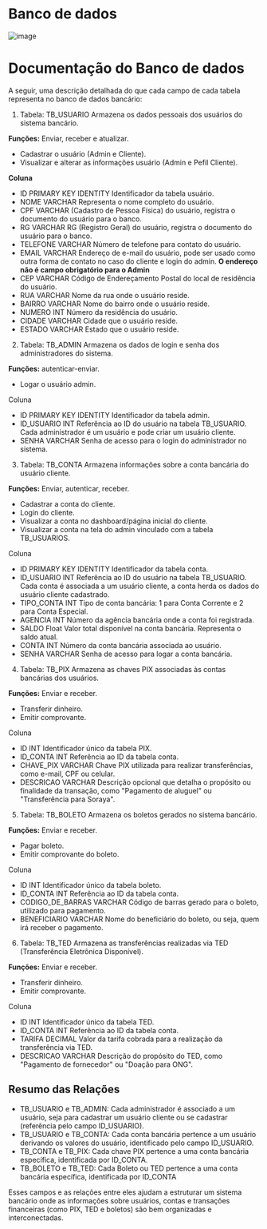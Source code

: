 # Banco de dados
![image](https://github.com/user-attachments/assets/e6d47dec-e82f-40fe-a2f0-76d7db3e0c81)

# Documentação do Banco de dados
A seguir, uma descrição detalhada do que cada campo de cada tabela representa no banco de dados bancário:

1. Tabela: TB_USUARIO
Armazena os dados pessoais dos usuários do sistema bancário.

**Funções:** Enviar, receber e atualizar.
- Cadastrar o usuário (Admin e Cliente).
- Visualizar e alterar as informações usuário (Admin e Pefil Cliente).

**Coluna** 
- ID PRIMARY KEY IDENTITY Identificador da tabela usuário.
- NOME VARCHAR Representa o nome completo do usuário. 
- CPF VARCHAR (Cadastro de Pessoa Física) do usuário, registra o documento do usuário para o banco. 
- RG VARCHAR RG (Registro Geral) do usuário, registra o documento do usuário para o banco. 
- TELEFONE VARCHAR Número de telefone para contato do usuário. 
- EMAIL VARCHAR Endereço de e-mail do usuário, pode ser usado como outra forma de contato no caso do cliente e login do admin.
**O endereço não é campo obrigatório para o Admin**
- CEP VARCHAR Código de Endereçamento Postal do local de residência do usuário. 
- RUA VARCHAR Nome da rua onde o usuário reside. 
- BAIRRO VARCHAR Nome do bairro onde o usuário reside. 
- NUMERO INT Número da residência do usuário.
- CIDADE VARCHAR Cidade que o usuário reside.
- ESTADO VARCHAR Estado que o usuário reside.
  

2. Tabela: TB_ADMIN
Armazena os dados de login e senha dos administradores do sistema.

**Funções:** autenticar-enviar.
- Logar o usuário admin.

Coluna  
- ID PRIMARY KEY IDENTITY Identificador da tabela admin.
- ID_USUARIO INT Referência ao ID do usuário na tabela TB_USUARIO. Cada administrador é um usuário e pode criar um usuário cliente.
- SENHA VARCHAR Senha de acesso para o login do administrador no sistema.


3. Tabela: TB_CONTA
Armazena informações sobre a conta bancária do usuário cliente.

**Funções:** Enviar, autenticar, receber.
- Cadastrar a conta do cliente.
- Login do cliente.
- Visualizar a conta no dashboard/página inicial do cliente.
- Visualizar a conta na tela do admin vinculado com a tabela TB_USUARIOS. 

Coluna
- ID PRIMARY KEY IDENTITY Identificador da tabela conta.
- ID_USUARIO INT Referência ao ID do usuário na tabela TB_USUARIO. Cada conta é associada a um usuário cliente, a conta herda os dados do usuário cliente cadastrado.
- TIPO_CONTA INT Tipo de conta bancária: 1 para Conta Corrente e 2 para Conta Especial.
- AGENCIA INT Número da agência bancária onde a conta foi registrada.
- SALDO Float Valor total disponível na conta bancária. Representa o saldo atual.
- CONTA INT Número da conta bancária associada ao usuário.
- SENHA VARCHAR Senha de acesso para logar a conta bancária.


4. Tabela: TB_PIX
Armazena as chaves PIX associadas às contas bancárias dos usuários.

**Funções:** Enviar e receber.
- Transferir dinheiro.
- Emitir comprovante.

Coluna  
- ID INT Identificador único da tabela PIX.
- ID_CONTA INT Referência ao ID da tabela conta.
- CHAVE_PIX VARCHAR Chave PIX utilizada para realizar transferências, como e-mail, CPF ou celular.
- DESCRICAO VARCHAR Descrição opcional que detalha o propósito ou finalidade da transação, como "Pagamento de aluguel" ou "Transferência para Soraya".


5. Tabela: TB_BOLETO
Armazena os boletos gerados no sistema bancário.

**Funções:** Enviar e receber.
- Pagar boleto.
- Emitir comprovante do boleto.

Coluna  
- ID INT Identificador único da tabela boleto.
- ID_CONTA INT Referência ao ID da tabela conta.
- CODIGO_DE_BARRAS VARCHAR Código de barras gerado para o boleto, utilizado para pagamento.
- BENEFICIARIO VARCHAR Nome do beneficiário do boleto, ou seja, quem irá receber o pagamento.


6. Tabela: TB_TED
Armazena as transferências realizadas via TED (Transferência Eletrônica Disponível).

**Funções:** Enviar e receber.
- Transferir dinheiro.
- Emitir comprovante.

Coluna 
- ID INT Identificador único da tabela TED. 
- ID_CONTA INT Referência ao ID da tabela conta.
- TARIFA DECIMAL Valor da tarifa cobrada para a realização da transferência via TED.
- DESCRICAO VARCHAR Descrição do propósito do TED, como "Pagamento de fornecedor" ou "Doação para ONG".


## Resumo das Relações
- TB_USUARIO e TB_ADMIN: Cada administrador é associado a um usuário, seja para cadastrar um usuário cliente ou se cadastrar (referência pelo campo ID_USUARIO).
- TB_USUARIO e TB_CONTA: Cada conta bancária pertence a um usuário derivando os valores do usuário, identificado pelo campo ID_USUARIO.
- TB_CONTA e TB_PIX: Cada chave PIX pertence a uma conta bancária específica, identificada por ID_CONTA.
- TB_BOLETO e TB_TED: Cada Boleto ou TED pertence a uma conta bancária específica, identificada por ID_CONTA

Esses campos e as relações entre eles ajudam a estruturar um sistema bancário onde as informações sobre usuários, contas e transações financeiras (como PIX, TED e boletos) são bem organizadas e interconectadas.
